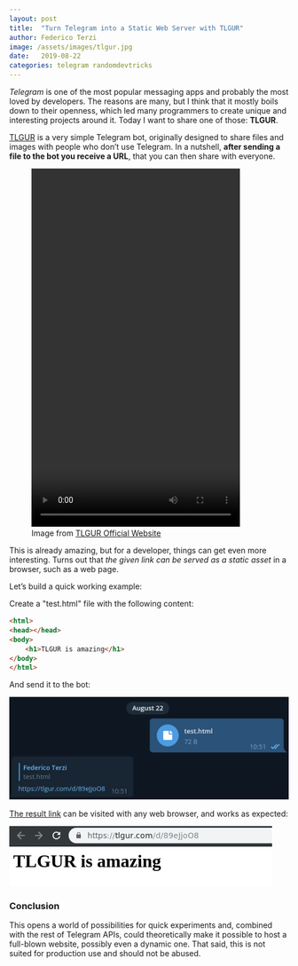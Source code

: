 ```yaml
---
layout: post
title:  "Turn Telegram into a Static Web Server with TLGUR"
author: Federico Terzi
image: /assets/images/tlgur.jpg
date:   2019-08-22
categories: telegram randomdevtricks
---
```

*Telegram* is one of the most popular messaging apps and probably the most loved by developers. The reasons are many, but I think that it mostly boils down to their openness, which led many programmers to create unique and interesting projects around it. Today I want to share one of those: **TLGUR**.

[TLGUR](https://tlgur.com/) is a very simple Telegram bot, originally designed to share files and images with people who don’t use Telegram. In a nutshell, **after sending a file to the bot you receive a URL**, that you can then share with everyone. 

<figure>
 <video width="376" height="646" loop autoplay style="object-fit: cover">
                                <source src="https://tlgur.com/s/upload.mp4" type="video/mp4">
                                Your browser does not support the video tag.
                            </video>
  <figcaption>Image from <a href="https://tlgur.com/">TLGUR Official Website</a></figcaption>
</figure>

This is already amazing, but for a developer, things can get even more interesting. Turns out that *the given link can be served as a static asset* in a browser, such as a web page.

Let’s build a quick working example:

Create a "test.html" file with the following content:

```html
<html>
<head></head>
<body>
	<h1>TLGUR is amazing</h1>
</body>
</html>
```

And send it to the bot:

![Bot Response](/assets/images/telegrambot.png)

[The result link](https://tlgur.com/d/89eJjoO8) can be visited with any web browser, and works as expected:

![Web Page](/assets/images/telegrambotpage.png)

### Conclusion

This opens a world of possibilities for quick experiments and, combined with the rest of Telegram APIs, could theoretically make it possible to host a full-blown website, possibly even a dynamic one. That said, this is not suited for production use and should not be abused.





